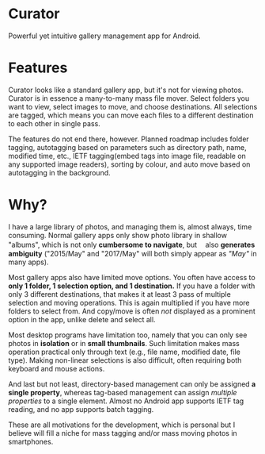 # Curator
Powerful yet intuitive gallery management app for Android.

# Features
Curator looks like a standard gallery app, but it's not for viewing photos.
Curator is in essence a many-to-many mass file mover.
Select folders you want to view, select images to move, and choose destinations.
All selections are tagged, which means you can move each files to a different destination to each other in single pass.

The features do not end there, however.
Planned roadmap includes folder tagging, autotagging based on parameters such as directory path, name, modified time, etc.,
IETF tagging(embed tags into image file, readable on any supported image readers), sorting by colour, and auto move based on autotagging in the background.

# Why?
I have a large library of photos, and managing them is, almost always, time consuming.
Normal gallery apps only show photo library in shallow "albums", which is not only **cumbersome to navigate**,
but ᅟalso **generates ambiguity** ("2015/May" and "2017/May" will both simply appear as *"May"* in many apps).

Most gallery apps also have limited move options.
You often have access to **only 1 folder, 1 selection option, and 1 destination.**
If you have a folder with only 3 different destinations, that makes it at least 3 pass of multiple selection and moving operations.
This is again multiplied if you have more folders to select from.
And copy/move is often *not* displayed as a prominent option in the app, unlike delete and select all.

Most desktop programs have limitation too, namely that you can only see photos in **isolation** or in **small thumbnails**.
Such limitation makes mass operation practical only through text (e.g., file name, modified date, file type).
Making non-linear selections is also difficult, often requiring both keyboard and mouse actions.

And last but not least, directory-based management can only be assigned **a single property**,
whereas tag-based management can assign *multiple properties* to a single element.
Almost no Android app supports IETF tag reading, and no app supports batch tagging.

These are all motivations for the development, which is personal but I believe will fill a niche for mass tagging and/or mass moving photos in smartphones.
